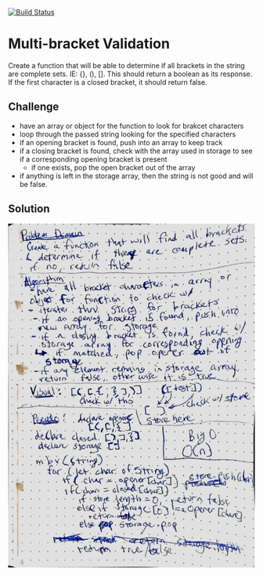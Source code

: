 [![Build Status](https://travis-ci.com/pdkim/data-structure-and-algorithms.svg?branch=multibracket-validation)](https://travis-ci.com/pdkim/data-structure-and-algorithms)

# Multi-bracket Validation
Create a function that will be able to determine if all brackets in the string are complete sets.  IE: {}, (), [].  This should return a boolean as its response.  If the first character is a closed bracket, it should return false.

## Challenge
- have an array or object for the function to look for brakcet characters
- loop through the passed string looking for the specified characters
- if an opening bracket is found, push into an array to keep track
- if a closing bracket is found, check with the array used in storage to see if a corresponding opening bracket is present
  - if one exists, pop the open bracket out of the array
- if anything is left in the storage array, then the string is not good and will be false.

## Solution
![whiteboard](assets/multiBracketValidation.JPG)